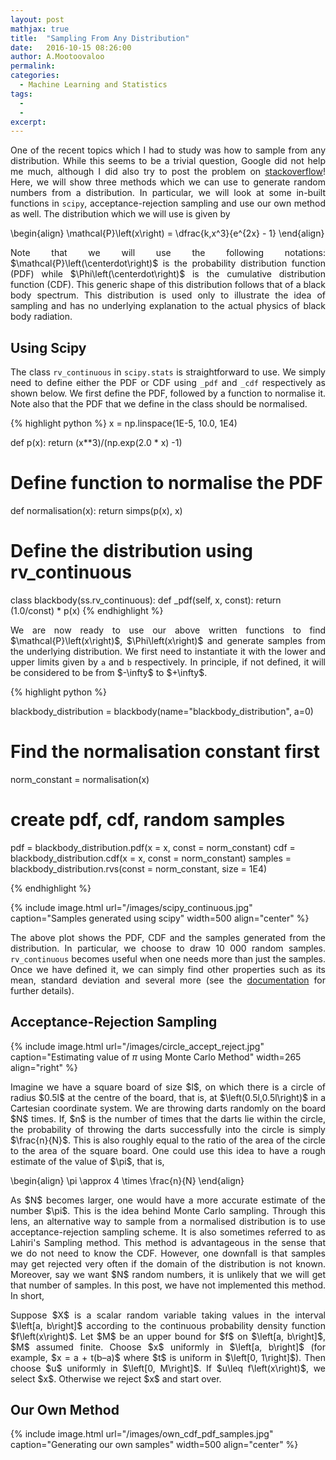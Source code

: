 ```yaml
---
layout: post
mathjax: true
title:  "Sampling From Any Distribution"
date:   2016-10-15 08:26:00
author: A.Mootoovaloo
permalink:
categories:
  - Machine Learning and Statistics
tags:
  - 
  -
excerpt:
---
```


<p align="justify">One of the recent topics which I had to study was how to sample from any distribution. While this seems to be a trivial question, Google did not help me much, although I did also try to post the problem on <a href="http://stackoverflow.com/questions/40263486/drawing-random-samples-from-any-distribution">stackoverflow</a>! Here, we will show three methods which we can use to generate random numbers from a distribution. In particular, we will look at some in-built functions in <code>scipy</code>, acceptance-rejection sampling and use our own method as well. The distribution which we will use is given by </p>

\begin{align}
\mathcal{P}\left(x\right) = \dfrac{k\,x^3}{e^{2x} - 1}
\end{align}

<p align="justify">Note that we will use the following notations: $\mathcal{P}\left(\centerdot\right)$ is the probability distribution function (PDF) while $\Phi\left(\centerdot\right)$ is the cumulative distribution function (CDF). This generic shape of this distribution follows that of a black body spectrum. This distribution is used only to illustrate the idea of sampling and has no underlying explanation to the actual physics of black body radiation.</p>

<h2>Using Scipy</h2>

<p align="justify">The class <code>rv_continuous</code> in <code>scipy.stats</code> is straightforward to use. We simply need to define either the PDF or CDF using <code>_pdf</code> and <code>_cdf</code> respectively as shown below. We first define the PDF, followed by a function to normalise it. Note also that the PDF that we define in the class should be normalised.</p>

{% highlight python %}
x = np.linspace(1E-5, 10.0, 1E4)

def p(x):
	return (x**3)/(np.exp(2.0 * x) -1)

# Define function to normalise the PDF
def normalisation(x):
	return simps(p(x), x)

# Define the distribution using rv_continuous
class blackbody(ss.rv_continuous): 
    def _pdf(self, x, const):
        return (1.0/const) * p(x)
{% endhighlight %}

<p align="justify">We are now ready to use our above written functions to find $\mathcal{P}\left(x\right)$, $\Phi\left(x\right)$ and generate samples from the underlying distribution. We first need to instantiate it with the lower and upper limits given by <code>a</code> and <code>b</code> respectively. In principle, if not defined, it will be considered to be from $-\infty$ to $+\infty$.</p>

{% highlight python %}

blackbody_distribution = blackbody(name="blackbody_distribution", a=0)

# Find the normalisation constant first
norm_constant = normalisation(x)

# create pdf, cdf, random samples
pdf = blackbody_distribution.pdf(x = x, const = norm_constant)
cdf = blackbody_distribution.cdf(x = x, const = norm_constant)
samples = blackbody_distribution.rvs(const = norm_constant, size = 1E4)

{% endhighlight %}

{% include image.html url="/images/scipy_continuous.jpg" caption="Samples generated using scipy" width=500 align="center" %}

<p align="justify">The above plot shows the PDF, CDF and the samples generated from the distribution. In particular, we choose to draw 10 000 random samples. <code>rv_continuous</code> becomes useful when one needs more than just the samples. Once we have defined it, we can simply find other properties such as its mean, standard deviation and several more (see the <a href="https://docs.scipy.org/doc/scipy-0.16.0/reference/generated/scipy.stats.rv_continuous.html">documentation</a> for further details).</p>

<h2>Acceptance-Rejection Sampling</h2>

{% include image.html url="/images/circle_accept_reject.jpg" caption="Estimating value of $\pi$ using Monte Carlo Method" width=265 align="right" %}

<p align="justify">Imagine we have a square board of size $l$, on which there is a circle of radius $0.5l$ at the centre of the board, that is, at $\left(0.5l,0.5l\right)$ in a Cartesian coordinate system. We are throwing darts randomly on the board $N$ times. If, $n$ is the number of times that the darts lie within the circle, the probability of throwing the darts successfully into the circle is simply $\frac{n}{N}$. This is also roughly equal to the ratio of the area of the circle to the area of the square board. One could use this idea to have a rough estimate of the value of $\pi$, that is,</p>
\begin{align}
\pi \approx 4 \times \frac{n}{N}
\end{align} 

<p align="justify">As $N$ becomes larger, one would have a more accurate estimate of the number $\pi$. This is the idea behind Monte Carlo sampling. Through this lens, an alternative way to sample from a normalised distribution is to use acceptance-rejection sampling scheme. It is also sometimes referred to as Lahiri's Sampling method. This method is advantageous in the sense that we do not need to know the CDF. However, one downfall is that samples may get rejected very often if the domain of the distribution is not known. Moreover, say we want $N$ random numbers, it is unlikely that we will get that number of samples. In this post, we have not implemented this method. In short,</p>

<p align="justify"> Suppose $X$ is a scalar random variable taking values in the interval $\left[a, b\right]$ according to the continuous probability density function $f\left(x\right)$. Let $M$ be an upper bound for $f$ on $\left[a, b\right]$, $M$ assumed finite. Choose $x$ uniformly in $\left[a, b\right]$ (for example, $x = a + t(b–a)$ where $t$ is uniform in $\left[0, 1\right]$). Then choose $u$ uniformly in $\left[0, M\right]$. If $u\leq f\left(x\right)$, we select $x$. Otherwise we reject $x$ and start over.</p>


<h2>Our Own Method</h2>
{% include image.html url="/images/own_cdf_pdf_samples.jpg" caption="Generating our own samples" width=500 align="center" %}

